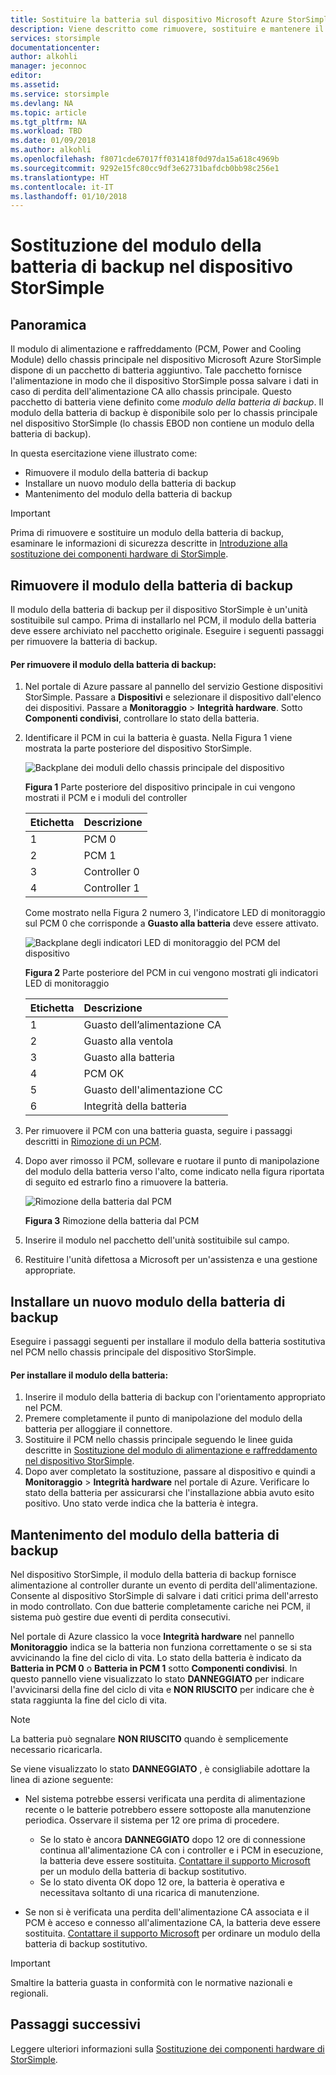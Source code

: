 ```yaml
---
title: Sostituire la batteria sul dispositivo Microsoft Azure StorSimple serie 8000 | Microsoft Docs
description: Viene descritto come rimuovere, sostituire e mantenere il modulo della batteria di backup nel dispositivo StorSimple.
services: storsimple
documentationcenter: 
author: alkohli
manager: jeconnoc
editor: 
ms.assetid: 
ms.service: storsimple
ms.devlang: NA
ms.topic: article
ms.tgt_pltfrm: NA
ms.workload: TBD
ms.date: 01/09/2018
ms.author: alkohli
ms.openlocfilehash: f8071cde67017ff031418f0d97da15a618c4969b
ms.sourcegitcommit: 9292e15fc80cc9df3e62731bafdcb0bb98c256e1
ms.translationtype: HT
ms.contentlocale: it-IT
ms.lasthandoff: 01/10/2018
---
```

# <a name="replace-the-backup-battery-module-on-your-storsimple-device"></a>Sostituzione del modulo della batteria di backup nel dispositivo StorSimple

## <a name="overview"></a>Panoramica
Il modulo di alimentazione e raffreddamento (PCM, Power and Cooling Module) dello chassis principale nel dispositivo Microsoft Azure StorSimple dispone di un pacchetto di batteria aggiuntivo. Tale pacchetto fornisce l'alimentazione in modo che il dispositivo StorSimple possa salvare i dati in caso di perdita dell'alimentazione CA allo chassis principale. Questo pacchetto di batteria viene definito come *modulo della batteria di backup*. Il modulo della batteria di backup è disponibile solo per lo chassis principale nel dispositivo StorSimple (lo chassis EBOD non contiene un modulo della batteria di backup).

In questa esercitazione viene illustrato come:

* Rimuovere il modulo della batteria di backup
* Installare un nuovo modulo della batteria di backup
* Mantenimento del modulo della batteria di backup

> [!IMPORTANT]
> Prima di rimuovere e sostituire un modulo della batteria di backup, esaminare le informazioni di sicurezza descritte in [Introduzione alla sostituzione dei componenti hardware di StorSimple](storsimple-8000-hardware-component-replacement.md).


## <a name="remove-the-backup-battery-module"></a>Rimuovere il modulo della batteria di backup
Il modulo della batteria di backup per il dispositivo StorSimple è un'unità sostituibile sul campo. Prima di installarlo nel PCM, il modulo della batteria deve essere archiviato nel pacchetto originale. Eseguire i seguenti passaggi per rimuovere la batteria di backup.

#### <a name="to-remove-the-backup-battery-module"></a>Per rimuovere il modulo della batteria di backup:
1. Nel portale di Azure passare al pannello del servizio Gestione dispositivi StorSimple. Passare a **Dispositivi** e selezionare il dispositivo dall'elenco dei dispositivi. Passare a **Monitoraggio** > **Integrità hardware**. Sotto **Componenti condivisi**, controllare lo stato della batteria.
2. Identificare il PCM in cui la batteria è guasta. Nella Figura 1 viene mostrata la parte posteriore del dispositivo StorSimple.
   
    ![Backplane dei moduli dello chassis principale del dispositivo](./media/storsimple-battery-replacement/IC740994.png)
   
    **Figura 1** Parte posteriore del dispositivo principale in cui vengono mostrati il PCM e i moduli del controller
   
   | Etichetta | Descrizione |
   |:--- |:--- |
   | 1 |PCM 0 |
   | 2 |PCM 1 |
   | 3 |Controller 0 |
   | 4 |Controller 1 |
   
    Come mostrato nella Figura 2 numero 3, l'indicatore LED di monitoraggio sul PCM 0 che corrisponde a **Guasto alla batteria** deve essere attivato.
   
    ![Backplane degli indicatori LED di monitoraggio del PCM del dispositivo](./media/storsimple-battery-replacement/IC740992.png)
   
    **Figura 2** Parte posteriore del PCM in cui vengono mostrati gli indicatori LED di monitoraggio
   
   | Etichetta | Descrizione |
   |:--- |:--- |
   | 1 |Guasto dell’alimentazione CA |
   | 2 |Guasto alla ventola |
   | 3 |Guasto alla batteria |
   | 4 |PCM OK |
   | 5 |Guasto dell'alimentazione CC |
   | 6 |Integrità della batteria |
3. Per rimuovere il PCM con una batteria guasta, seguire i passaggi descritti in [Rimozione di un PCM](storsimple-8000-power-cooling-module-replacement.md#remove-a-pcm).
4. Dopo aver rimosso il PCM, sollevare e ruotare il punto di manipolazione del modulo della batteria verso l'alto, come indicato nella figura riportata di seguito ed estrarlo fino a rimuovere la batteria.
   
    ![Rimozione della batteria dal PCM](./media/storsimple-battery-replacement/IC741019.png)
   
    **Figura 3** Rimozione della batteria dal PCM
5. Inserire il modulo nel pacchetto dell'unità sostituibile sul campo.
6. Restituire l'unità difettosa a Microsoft per un'assistenza e una gestione appropriate.

## <a name="install-a-new-backup-battery-module"></a>Installare un nuovo modulo della batteria di backup
Eseguire i passaggi seguenti per installare il modulo della batteria sostitutiva nel PCM nello chassis principale del dispositivo StorSimple.

#### <a name="to-install-the-battery-module"></a>Per installare il modulo della batteria:
1. Inserire il modulo della batteria di backup con l'orientamento appropriato nel PCM.
2. Premere completamente il punto di manipolazione del modulo della batteria per alloggiare il connettore.
3. Sostituire il PCM nello chassis principale seguendo le linee guida descritte in [Sostituzione del modulo di alimentazione e raffreddamento nel dispositivo StorSimple](storsimple-8000-power-cooling-module-replacement.md).
4. Dopo aver completato la sostituzione, passare al dispositivo e quindi a **Monitoraggio** > **Integrità hardware** nel portale di Azure. Verificare lo stato della batteria per assicurarsi che l'installazione abbia avuto esito positivo. Uno stato verde indica che la batteria è integra.

## <a name="maintain-the-backup-battery-module"></a>Mantenimento del modulo della batteria di backup
Nel dispositivo StorSimple, il modulo della batteria di backup fornisce alimentazione al controller durante un evento di perdita dell'alimentazione. Consente al dispositivo StorSimple di salvare i dati critici prima dell'arresto in modo controllato. Con due batterie completamente cariche nei PCM, il sistema può gestire due eventi di perdita consecutivi.

Nel portale di Azure classico la voce **Integrità hardware** nel pannello **Monitoraggio** indica se la batteria non funziona correttamente o se si sta avvicinando la fine del ciclo di vita. Lo stato della batteria è indicato da **Batteria in PCM 0** o **Batteria in PCM 1** sotto **Componenti condivisi**. In questo pannello viene visualizzato lo stato **DANNEGGIATO** per indicare l'avvicinarsi della fine del ciclo di vita e **NON RIUSCITO** per indicare che è stata raggiunta la fine del ciclo di vita.

> [!NOTE]
> La batteria può segnalare **NON RIUSCITO** quando è semplicemente necessario ricaricarla.


Se viene visualizzato lo stato **DANNEGGIATO** , è consigliabile adottare la linea di azione seguente:

* Nel sistema potrebbe essersi verificata una perdita di alimentazione recente o le batterie potrebbero essere sottoposte alla manutenzione periodica. Osservare il sistema per 12 ore prima di procedere.
  
  * Se lo stato è ancora **DANNEGGIATO** dopo 12 ore di connessione continua all'alimentazione CA con i controller e i PCM in esecuzione, la batteria deve essere sostituita. [Contattare il supporto Microsoft](storsimple-8000-contact-microsoft-support.md) per un modulo della batteria di backup sostitutivo.
  * Se lo stato diventa OK dopo 12 ore, la batteria è operativa e necessitava soltanto di una ricarica di manutenzione.
* Se non si è verificata una perdita dell'alimentazione CA associata e il PCM è acceso e connesso all'alimentazione CA, la batteria deve essere sostituita. [Contattare il supporto Microsoft](storsimple-8000-contact-microsoft-support.md) per ordinare un modulo della batteria di backup sostitutivo.

> [!IMPORTANT]
> Smaltire la batteria guasta in conformità con le normative nazionali e regionali.

## <a name="next-steps"></a>Passaggi successivi
Leggere ulteriori informazioni sulla [Sostituzione dei componenti hardware di StorSimple](storsimple-8000-hardware-component-replacement.md).

